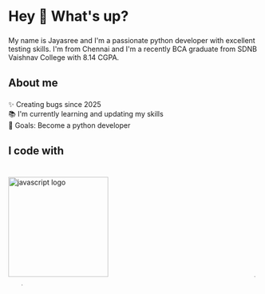 <h1 align="left">Hey 👋 What's up?</h1>

###

<p align="left">My name is  Jayasree and I'm a passionate python developer with excellent testing skills. I'm from Chennai and I'm a recently BCA graduate from SDNB Vaishnav College with 8.14 CGPA.</p>

###

<h2 align="left">About me</h2>

###

<p align="left">✨ Creating bugs since 2025<br>📚 I'm currently learning and updating my skills<br>🎯 Goals: Become a python developer</p>

###

<h2 align="left">I code with</h2>

###

<br clear="both">

<div align="left">
  <img src="https://cdn.jsdelivr.net/gh/devicons/devicon/icons/javascript/javascript-original.svg" height="200px" alt="javascript logo"  />
  <img width="200px" />
  <img src="https://cdn.jsdelivr.net/gh/devicons/devicon/icons/react/react-original.svg" height="4" alt="react logo"  />
  <img width="5" />
  <img src="https://cdn.jsdelivr.net/gh/devicons/devicon/icons/nodejs/nodejs-original.svg" height="4" alt="nodejs logo"  />
  <img width="5" />
  <img src="https://cdn.jsdelivr.net/gh/devicons/devicon/icons/c/c-original.svg" height="4" alt="c logo"  />
  <img width="5" />
  <img src="https://cdn.jsdelivr.net/gh/devicons/devicon/icons/cplusplus/cplusplus-original.svg" height="4" alt="cplusplus logo"  />
  <img width="5" />
  <img src="https://cdn.jsdelivr.net/gh/devicons/devicon/icons/github/github-original.svg" height="4" alt="github logo"  />
  <img width="5" />
  <img src="https://cdn.jsdelivr.net/gh/devicons/devicon/icons/java/java-original.svg" height="4" alt="java logo"  />
  <img width="5" />
  <img src="https://cdn.jsdelivr.net/gh/devicons/devicon/icons/python/python-original.svg" height="4" alt="python logo"  />
  <img width="5" />
  <img src="https://cdn.jsdelivr.net/gh/devicons/devicon/icons/html5/html5-original.svg" height="4" alt="html5 logo"  />
  <img width="5" />
  <img src="https://cdn.jsdelivr.net/gh/devicons/devicon/icons/css3/css3-original.svg" height="4" alt="css3 logo"  />
  <img width="5" />
  <img src="https://cdn.jsdelivr.net/gh/devicons/devicon/icons/django/django-plain.svg" height="4" alt="django logo"  />
</div>

###
